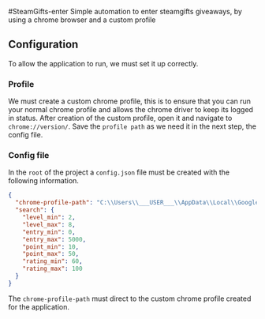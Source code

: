 #SteamGifts-enter
Simple automation to enter steamgifts giveaways, by using a chrome browser and a custom profile

## Configuration
To allow the application to run, we must set it up correctly.

### Profile
We must create a custom chrome profile, this is to ensure that you can run your normal chrome profile and allows the chrome driver to keep its logged in status.
After creation of the custom profile, open it and navigate to `chrome://version/`. Save the `profile path` as we need it in the next step, the config file.

### Config file
In the `root` of the project a `config.json` file must be created with the following information.
```json
{
  "chrome-profile-path": "C:\\Users\\___USER___\\AppData\\Local\\Google\\Chrome\\User Data\\___CUSTOM PROFILE___",
  "search": {
    "level_min": 2,
    "level_max": 8,
    "entry_min": 0,
    "entry_max": 5000,
    "point_min": 10,
    "point_max": 50,
    "rating_min": 60,
    "rating_max": 100
  }
}
```
The `chrome-profile-path` must direct to the custom chrome profile created for the application.

